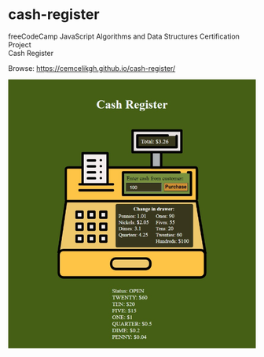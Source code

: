 # cash-register
freeCodeCamp JavaScript Algorithms and Data Structures Certification Project
<br>Cash Register

Browse: <https://cemcelikgh.github.io/cash-register/>

[![Cash Register Preview](./assets/cash-register-preview.jpg "Browse Cash Register")](https://cemcelikgh.github.io/cash-register/)
